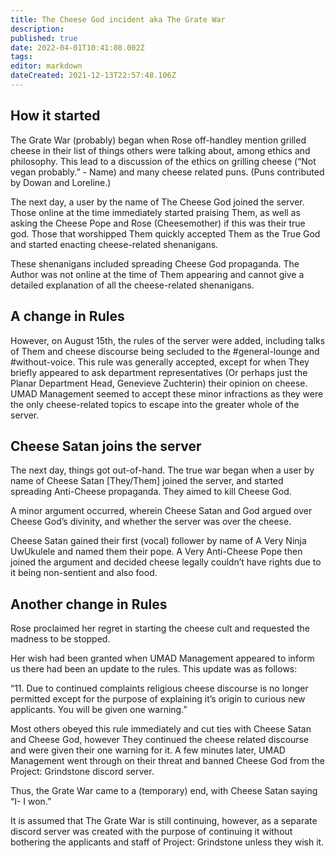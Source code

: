 ```yaml
---
title: The Cheese God incident aka The Grate War
description: 
published: true
date: 2022-04-01T10:41:08.002Z
tags: 
editor: markdown
dateCreated: 2021-12-13T22:57:48.106Z
---
```


## How it started

The Grate War (probably) began when Rose off-handley mention grilled cheese in their list of things others were talking about, among ethics and philosophy. This lead to a discussion of the ethics on grilling cheese (“Not vegan probably.” - Name) and many cheese related puns. (Puns contributed by Dowan and Loreline.)

The next day, a user by the name of The Cheese God joined the server. Those online at the time immediately started praising Them, as well as asking the Cheese Pope and Rose (Cheesemother) if this was their true god. Those that worshipped Them quickly accepted Them as the True God and started enacting cheese-related shenanigans.

These shenanigans included spreading Cheese God propaganda. The Author was not online at the time of Them appearing and cannot give a detailed explanation of all the cheese-related shenanigans.

## A change in Rules

However, on August 15th, the rules of the server were added, including talks of Them and cheese discourse being secluded to the #general-lounge and #without-voice. This rule was generally accepted, except for when They briefly appeared to ask department representatives (Or perhaps just the Planar Department Head, Genevieve Zuchterin) their opinion on cheese. UMAD Management seemed to accept these minor infractions as they were the only cheese-related topics to escape into the greater whole of the server.

## Cheese Satan joins the server

The next day, things got out-of-hand. The true war began when a user by name of Cheese Satan [They/Them] joined the server, and started spreading Anti-Cheese propaganda. They aimed to kill Cheese God.

A minor argument occurred, wherein Cheese Satan and God argued over Cheese God’s divinity, and whether the server was over the cheese.

Cheese Satan gained their first (vocal) follower by name of A Very Ninja UwUkulele and named them their pope. A Very Anti-Cheese Pope then joined the argument and decided cheese legally couldn’t have rights due to it being non-sentient and also food. 


## Another change in Rules

Rose proclaimed her regret in starting the cheese cult and requested the madness to be stopped.

Her wish had been granted when UMAD Management appeared to inform us there had been an update to the rules. This update was as follows:

“11. Due to continued complaints religious cheese discourse is no longer permitted except for the purpose of explaining it’s origin to curious new applicants. You will be given one warning.”

Most others obeyed this rule immediately and cut ties with Cheese Satan and Cheese God, however They continued the cheese related discourse and were given their one warning for it. A few minutes later, UMAD Management went through on their threat and banned Cheese God from the Project: Grindstone discord server.

Thus, the Grate War came to a (temporary) end, with Cheese Satan saying “I- I won.” 

It is assumed that The Grate War is still continuing, however, as a separate discord server was created with the purpose of continuing it without bothering the applicants and staff of Project: Grindstone unless they wish it.
